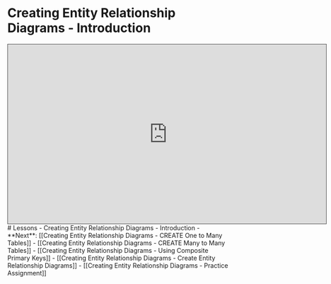 # Creating Entity Relationship Diagrams - Introduction

<iframe src="https://egator.hosted.panopto.com/Panopto/Pages/Embed.aspx?id=f29892e1-352d-4b0c-b6c0-b11c015d2ffb&autoplay=false&offerviewer=true&showtitle=true&showbrand=true&captions=false&interactivity=all" height="405" width="720" style="border: 1px solid #464646;" allowfullscreen allow="autoplay" aria-label="Panopto Embedded Video Player"></iframe>
# Lessons
- Creating Entity Relationship Diagrams - Introduction
- **Next**: [[Creating Entity Relationship Diagrams - CREATE One to Many Tables]]
- [[Creating Entity Relationship Diagrams - CREATE Many to Many Tables]]
- [[Creating Entity Relationship Diagrams - Using Composite Primary Keys]]
- [[Creating Entity Relationship Diagrams - Create Entity Relationship Diagrams]]
- [[Creating Entity Relationship Diagrams - Practice Assignment]]